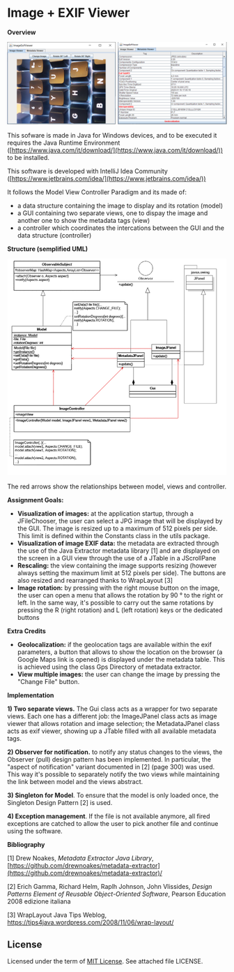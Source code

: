 # Image + EXIF Viewer
**Overview**

![viewer.png](/images/viewer.png)


This sofware is made in Java for Windows devices, and to be executed it requires the Java Runtime Environment ([https://www.java.com/it/download/](https://www.java.com/it/download/)) to be installed.

This software is developed with IntelliJ Idea Community ([https://www.jetbrains.com/idea/](https://www.jetbrains.com/idea/))

It follows the Model View Controller Paradigm and its made of:

- a data structure containing the image to display and its rotation (model)
- a GUI containing two separate views, one to dispay the image and another one to show the metadata tags (view)
- a controller which coordinates the intercations between the GUI and the data structure (controller)

**Structure (semplified UML)**

![uml.png](/images/uml.png)
 
The red arrows show the relationships between model, views and controller.


**Assignment Goals:**

-  **Visualization of images:** at the application startup, through a JFileChooser, the user can select a JPG image that will be displayed by the GUI. The image is resized up to a maximum of 512 pixels per side. This limit is defined within the Constants class in the utils package.
-  **Visualization of image EXIF data:** the metadata are extracted through the use of the Java Extractor metadata library [1] and are displayed on the screen in a GUI view through the use of a JTable in a JScrollPane
-  **Rescaling:** the view containing the image supports resizing (however always setting the maximum limit at 512 pixels per side). The buttons are also resized and rearranged thanks to WrapLayout [3]
-  **Image rotation:** by pressing with the right mouse button on the image, the user can open a menu that allows the rotation by 90 ° to the right or left. In the same way, it&#39;s possible to carry out the same rotations by pressing the R (right rotation) and L (left rotation) keys or the dedicated buttons


**Extra Credits**

-  **Geolocalization:** if the geolocation tags are available within the exif parameters, a button that allows to show the location on the browser (a Google Maps link is opened) is displayed under the metadata table. This is achieved using the class Gps Directory of metadata extractor.
-  **View multiple images:** the user can change the image by pressing the "Change File" button.


**Implementation**

**1) Two separate views.** The Gui class acts as a wrapper for two separate views. Each one has a different job: the ImageJPanel class acts as image viewer that allows rotation and image selection; the MetadataJPanel class acts as exif viewer, showing up a JTable filled with all available metadata tags.

**2) Observer for notification.** to notify any status changes to the views, the Observer (pull) design pattern has been implemented. In particular, the &quot;aspect of notification&quot; variant documented in [2] (page 300) was used. This way it&#39;s possible to separately notify the two views while maintaining the link between model and the views abstract.

**3) Singleton for Model**. To ensure that the model is only loaded once, the Singleton Design Pattern [2] is used.

**4) Exception management**. If the file is not available anymore, all fired exceptions are catched to allow the user to pick another file and continue using the software.


**Bibliography**

[1] Drew Noakes, _Metadata Extractor Java Library_,
[https://github.com/drewnoakes/metadata-extractor](https://github.com/drewnoakes/metadata-extractor)/

[2] Erich Gamma, Richard Helm, Raplh Johnson, John Vlissides, _Design Patterns Element of Reusable Object-Oriented Software_, Pearson Education 2008 edizione italiana

[3] WrapLayout Java Tips Weblog, https://tips4java.wordpress.com/2008/11/06/wrap-layout/


## License
Licensed under the term of [MIT License](http://en.wikipedia.org/wiki/MIT_License). See attached file LICENSE.
